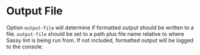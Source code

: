 # Output File

Option `output-file`  will determine if formatted output should be written to a file. `output-file` should be set to a path plus file name relative to where Sassy lint is being run from. If not included, formatted output will be logged to the console.
